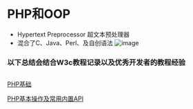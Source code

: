# PHP和OOP
   + Hypertext Preprocessor 超文本预处理器
   + 混合了C、Java、Perl、及自创语法
 ![image]()


### 以下总结会结合W3c教程记录以及优秀开发者的教程经验
## 
[PHP基础](https://github.com/Danielhard/step-by-step/blob/master/note/php/base.md)

[PHP基本操作及常用内置API]()
